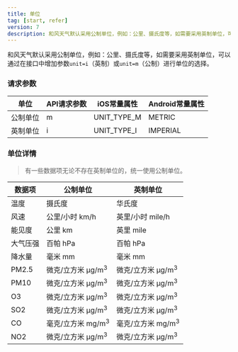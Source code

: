 ```yaml
---
title: 单位
tag: [start, refer]
version: 7
description: 和风天气默认采用公制单位，例如：公里、摄氏度等，如需要采用英制单位，可以通过在接口中增加参数`unit=i`（英制）或`unit=m`（公制）进行单位的选择。
---
```


和风天气默认采用公制单位，例如：公里、摄氏度等，如需要采用英制单位，可以通过在接口中增加参数`unit=i`（英制）或`unit=m`（公制）进行单位的选择。

### 请求参数

| 单位     | API请求参数 | iOS常量属性 | Android常量属性 |
| -------- | ------- | ----------- | --------------- |
| 公制单位 | m       | UNIT_TYPE_M | METRIC          |
| 英制单位 | i       | UNIT_TYPE_I | IMPERIAL        |

### 单位详情

> 有一些数据项无论不存在英制单位的，统一使用公制单位。
 
| 数据项   | 公制单位                     | 英制单位                     |
| -------- | ---------------------------- | ---------------------------- |
| 温度     | 摄氏度                       | 华氏度                       |
| 风速     | 公里/小时 km/h               | 英里/小时 mile/h             |
| 能见度   | 公里 km                      | 英里 mile                    |
| 大气压强 | 百帕 hPa                     | 百帕 hPa                     |
| 降水量   | 毫米 mm                      | 毫米 mm                      |
| PM2.5    | 微克/立方米 μg/m<sup>3</sup> | 微克/立方米 μg/m<sup>3</sup> |
| PM10     | 微克/立方米 μg/m<sup>3</sup> | 微克/立方米 μg/m<sup>3</sup> |
| O3       | 微克/立方米 μg/m<sup>3</sup> | 微克/立方米 μg/m<sup>3</sup> |
| SO2      | 微克/立方米 μg/m<sup>3</sup> | 微克/立方米 μg/m<sup>3</sup> |
| CO       | 毫克/立方米 mg/m<sup>3</sup> | 毫克/立方米 mg/m<sup>3</sup> |
| NO2      | 微克/立方米 μg/m<sup>3</sup> | 微克/立方米 μg/m<sup>3</sup> |